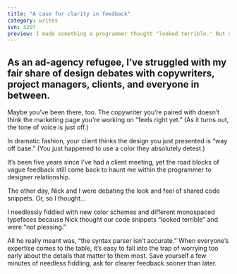 ```yaml
---
title: "A case for clarity in feedback"
category: writes
svn: 3297
preview: I made something a programmer thought "looked terrible." But did I?
---
```

## As an ad-agency refugee, I’ve struggled with my fair share of design debates with copywriters, project managers, clients, and everyone in between.

Maybe you’ve been there, too. The copywriter you’re paired with doesn’t think the marketing page you’re working on “feels right yet.” (As it turns out, the tone of voice is just off.) 

In dramatic fashion, your client thinks the design you just presented is “way off base.” (You just happened to use a color they absolutely detest.) 

It’s been five years since I’ve had a client meeting, yet the road blocks of vague feedback still come back to haunt me within the programmer to designer relationship. 

The other day, Nick and I were debating the look and feel of shared code snippets. Or, so I thought…

I needlessly fiddled with new color schemes and different monospaced typefaces because Nick thought our code snippets “looked terrible” and were “not pleasing.” 

All he really meant was, “the syntax parser isn’t accurate.” 
When everyone’s expertise comes to the table, it’s easy to fall into the trap of worrying too early about the details that matter to them most. Save yourself a few minutes of needless fiddling, ask for clearer feedback sooner than later. 